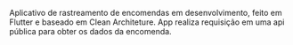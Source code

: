 Aplicativo de rastreamento de encomendas em desenvolvimento, feito em Flutter e baseado em Clean Architeture. App realiza requisição em uma api pública para obter os dados da encomenda.